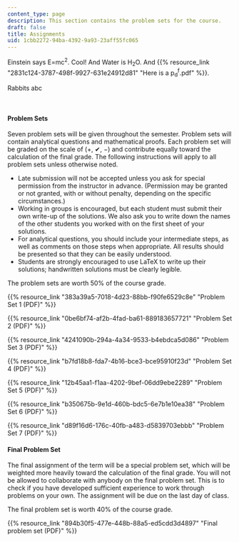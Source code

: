```yaml
---
content_type: page
description: This section contains the problem sets for the course.
draft: false
title: Assignments
uid: 1cbb2272-94ba-4392-9a93-23aff55fc065
---
```

Einstein says E=mc<sup>2</sup>. Cool! And Water is H<sub>2</sub>O. And {{% resource_link "2831c124-3787-498f-9927-631e24912d81" "Here is a p<sub>d</sub><sup>f</sup>.pdf" %}}.

Rabbits abc

 

#### Problem Sets

Seven problem sets will be given throughout the semester. Problem sets will contain analytical questions and mathematical proofs. Each problem set will be graded on the scale of (+, ✔, −) and contribute equally toward the calculation of the final grade. The following instructions will apply to all problem sets unless otherwise noted.

- Late submission will not be accepted unless you ask for special permission from the instructor in advance. (Permission may be granted or not granted, with or without penalty, depending on the specific circumstances.)
- Working in groups is encouraged, but each student must submit their own write-up of the solutions. We also ask you to write down the names of the other students you worked with on the first sheet of your solutions.
- For analytical questions, you should include your intermediate steps, as well as comments on those steps when appropriate. All results should be presented so that they can be easily understood.
- Students are strongly encouraged to use LaTeX to write up their solutions; handwritten solutions must be clearly legible.

The problem sets are worth 50% of the course grade.

{{% resource_link "383a39a5-7018-4d23-88bb-f90fe6529c8e" "Problem Set 1 (PDF)" %}}

{{% resource_link "0be6bf74-af2b-4fad-ba61-889183657721" "Problem Set 2 (PDF)" %}}

{{% resource_link "4241090b-294a-4a34-9533-b4ebdca5d086" "Problem Set 3 (PDF)" %}}

{{% resource_link "b7fd18b8-fda7-4b16-bce3-bce95910f23d" "Problem Set 4 (PDF)" %}}

{{% resource_link "12b45aa1-f1aa-4202-9bef-06dd9ebe2289" "Problem Set 5 (PDF)" %}}

{{% resource_link "b350675b-9e1d-460b-bdc5-6e7b1e10ea38" "Problem Set 6 (PDF)" %}}

{{% resource_link "d89f16d6-176c-40fb-a483-d5839703ebbb" "Problem Set 7 (PDF)" %}}

#### Final Problem Set

The final assignment of the term will be a special problem set, which will be weighted more heavily toward the calculation of the final grade. You will not be allowed to collaborate with anybody on the final problem set. This is to check if you have developed sufficient experience to work through problems on your own. The assignment will be due on the last day of class.

The final problem set is worth 40% of the course grade.

{{% resource_link "894b30f5-477e-448b-88a5-ed5cdd3d4897" "Final problem set (PDF)" %}}